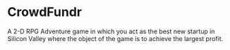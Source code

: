 # CrowdFundr
A 2-D RPG Adventure game in which you act as the best new startup in Silicon Valley where the object of the game is to achieve the largest profit.

